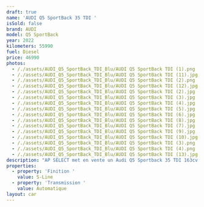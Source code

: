 ```yaml
---
draft: true
name: 'AUDI Q5 SportBack 35 TDI '
isSold: false
brand: AUDI
model: Q5 SportBack
year: 2022
kilometers: 55990
fuel: Diesel
price: 46990
photos:
  - /./assets/AUDI_Q5_SportBack_TDI_Blu/AUDI Q5 SportBack TDI (1).png
  - /./assets/AUDI_Q5_SportBack_TDI_Blu/AUDI Q5 SportBack TDI (11).jpg
  - /./assets/AUDI_Q5_SportBack_TDI_Blu/AUDI Q5 SportBack TDI (2).png
  - /./assets/AUDI_Q5_SportBack_TDI_Blu/AUDI Q5 SportBack TDI (12).jpg
  - /./assets/AUDI_Q5_SportBack_TDI_Blu/AUDI Q5 SportBack TDI (2).jpg
  - /./assets/AUDI_Q5_SportBack_TDI_Blu/AUDI Q5 SportBack TDI (3).jpg
  - /./assets/AUDI_Q5_SportBack_TDI_Blu/AUDI Q5 SportBack TDI (4).jpg
  - /./assets/AUDI_Q5_SportBack_TDI_Blu/AUDI Q5 SportBack TDI (5).jpg
  - /./assets/AUDI_Q5_SportBack_TDI_Blu/AUDI Q5 SportBack TDI (6).jpg
  - /./assets/AUDI_Q5_SportBack_TDI_Blu/AUDI Q5 SportBack TDI (8).jpg
  - /./assets/AUDI_Q5_SportBack_TDI_Blu/AUDI Q5 SportBack TDI (7).jpg
  - /./assets/AUDI_Q5_SportBack_TDI_Blu/AUDI Q5 SportBack TDI (9).jpg
  - /./assets/AUDI_Q5_SportBack_TDI_Blu/AUDI Q5 SportBack TDI (10).jpg
  - /./assets/AUDI_Q5_SportBack_TDI_Blu/AUDI Q5 SportBack TDI (3).png
  - /./assets/AUDI_Q5_SportBack_TDI_Blu/AUDI Q5 SportBack TDI (4).png
  - /./assets/AUDI_Q5_SportBack_TDI_Blu/AUDI Q5 SportBack TDI (13).jpg
description: "AP SELECT met en vente un Audi Q5 Sportback 35 TDI 163cv S-Tronic 7 finition S-LINE hybride non rechargeable.\n\nModèle du 08/2022 avec 55800km.\n\nVéhicule origine France \U0001F1EB\U0001F1F7 avec extension de garantie constructeur jusqu’au 08/2025.\n\nCouleur Navarre Blue metallic, intérieur Cuir S-Line noir surpiqûres grises.\n\nÉquipements et options :\n- Finition S-Line extérieur\n- Finition S-Line intérieur\n- Boîte S-Tronic 7\n- Châssis sport\n- Jantes 19 pouces\n- Pack esthétique noir\n- Virtual cockpit\n- HD Matrix Led\n- Intérieur cuir noir / surpiques noire\n- Audi Drive Select\n- Démarrage sans Clés Keyless\n- Son Bang & Olufsen\n- Sièges Sport S électriques et chauffants\n- Audi MMI navigation +\n- Pack business\n- Feux de jour à LED\n- Feux arrière LED Dynamique\n- Controle automatique des feux de route ALS\n- Caméra de recul\n- Parc distance contrôle PDC avant / arrière\n- Vitrage arrière surteinté\n- Connexion Ipod et USB\n- Affichage multifonctions plus\n- Climatisation auto\n- Éclairage et essuie-glaces automatique\n- Rétroviseurs rabattable électriquement et chauffants\n- Rétroviseurs int / ext Electrochrome\n- Bluetooth\n- Éclairage d ambiance\n\nDisponible et visible sur RDV pour acheteur sérieux.\n\nRéalisation des démarches d'immatriculation.\n\nAP SELECT c'est des solutions de courtage et conciergerie sur mesure pour profiter librement de sa passion et de son patrimoine.\n\nPrenez le volant, AP SELECT s'occupe du reste"
properties:
  - property: 'Finition '
    value: S-Line
  - property: 'Transmission '
    value: Automatique
layout: car
---
```


